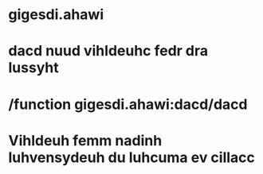 # gigesdi.ahawi
# dacd nuud vihldeuhc fedr dra lussyht 
#
# /function gigesdi.ahawi:dacd/dacd
#
# Vihldeuh femm nadinh luhvensydeuh du luhcuma ev cillacc
